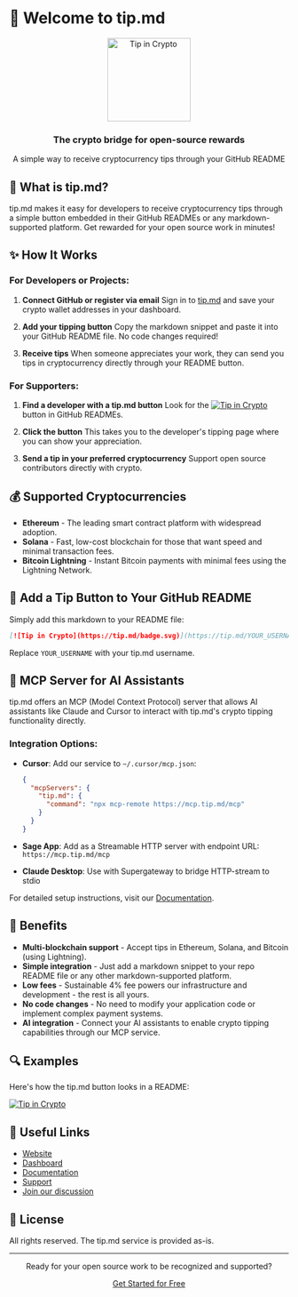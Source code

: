 # 👋 Welcome to tip.md

<div align="center">
  <a href="https://tip.md/tipdotmd">
    <img src="https://tip.md/badge.svg" alt="Tip in Crypto" width="150">
  </a>
  <h3>The crypto bridge for open-source rewards</h3>
  <p>A simple way to receive cryptocurrency tips through your GitHub README</p>
</div>

## 🚀 What is tip.md?

tip.md makes it easy for developers to receive cryptocurrency tips through a simple button embedded in their GitHub READMEs or any markdown-supported platform. Get rewarded for your open source work in minutes!

## ✨ How It Works

### For Developers or Projects:

1. **Connect GitHub or register via email**
   Sign in to [tip.md](https://tip.md) and save your crypto wallet addresses in your dashboard.

2. **Add your tipping button**
   Copy the markdown snippet and paste it into your GitHub README file. No code changes required!

3. **Receive tips**
   When someone appreciates your work, they can send you tips in cryptocurrency directly through your README button.

### For Supporters:

1. **Find a developer with a tip.md button**
   Look for the [![Tip in Crypto](https://tip.md/badge.svg)](https://tip.md/tipdotmd) button in GitHub READMEs.

2. **Click the button**
   This takes you to the developer's tipping page where you can show your appreciation.

3. **Send a tip in your preferred cryptocurrency**
   Support open source contributors directly with crypto.

## 💰 Supported Cryptocurrencies

- **Ethereum** - The leading smart contract platform with widespread adoption.
- **Solana** - Fast, low-cost blockchain for those that want speed and minimal transaction fees.
- **Bitcoin Lightning** - Instant Bitcoin payments with minimal fees using the Lightning Network.

## 🔗 Add a Tip Button to Your GitHub README

Simply add this markdown to your README file:

```markdown
[![Tip in Crypto](https://tip.md/badge.svg)](https://tip.md/YOUR_USERNAME)
```

Replace `YOUR_USERNAME` with your tip.md username.

## 🤖 MCP Server for AI Assistants

tip.md offers an MCP (Model Context Protocol) server that allows AI assistants like Claude and Cursor to interact with tip.md's crypto tipping functionality directly.

### Integration Options:

- **Cursor**: Add our service to `~/.cursor/mcp.json`:
  ```json
  {
    "mcpServers": {
      "tip.md": {
        "command": "npx mcp-remote https://mcp.tip.md/mcp"
      }
    }
  }
  ```

- **Sage App**: Add as a Streamable HTTP server with endpoint URL: `https://mcp.tip.md/mcp`

- **Claude Desktop**: Use with Supergateway to bridge HTTP-stream to stdio

For detailed setup instructions, visit our [Documentation](https://tip.md/documentation?tab=mcp-server).

## 🌟 Benefits

- **Multi-blockchain support** - Accept tips in Ethereum, Solana, and Bitcoin (using Lightning).
- **Simple integration** - Just add a markdown snippet to your repo README file or any other markdown-supported platform.
- **Low fees** - Sustainable 4% fee powers our infrastructure and development - the rest is all yours.
- **No code changes** - No need to modify your application code or implement complex payment systems.
- **AI integration** - Connect your AI assistants to enable crypto tipping capabilities through our MCP service.

## 🔍 Examples

Here's how the tip.md button looks in a README:

[![Tip in Crypto](https://tip.md/badge.svg)](https://tip.md/tipdotmd)

## 🔗 Useful Links

- [Website](https://tip.md)
- [Dashboard](https://tip.md/dashboard)
- [Documentation](https://tip.md/documentation)
- [Support](mailto:support@tip.md)
- [Join our discussion](https://github.com/orgs/tipdotmd/discussions/1)

## 📄 License

All rights reserved. The tip.md service is provided as-is.

---

<div align="center">
  <p>Ready for your open source work to be recognized and supported?</p>
  <p><a href="https://tip.md/auth">Get Started for Free</a></p>
</div>
